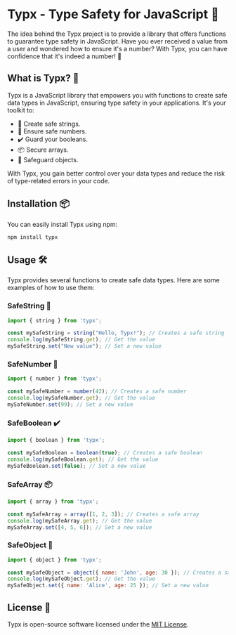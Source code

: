 # Typx - Type Safety for JavaScript 🚀

The idea behind the Typx project is to provide a library that offers functions to guarantee type safety in JavaScript. Have you ever received a value from a user and wondered how to ensure it's a number? With Typx, you can have confidence that it's indeed a number! 🧐

## What is Typx? 🤔

Typx is a JavaScript library that empowers you with functions to create safe data types in JavaScript, ensuring type safety in your applications. It's your toolkit to:

- 📜 Create safe strings.
- 🔢 Ensure safe numbers.
- ✔️ Guard your booleans.
- 📦 Secure arrays.
- 🧩 Safeguard objects.

With Typx, you gain better control over your data types and reduce the risk of type-related errors in your code.

## Installation 📦

You can easily install Typx using npm:

```bash
npm install typx
```

## Usage 🛠️

Typx provides several functions to create safe data types. Here are some examples of how to use them:

### SafeString 📜

```javascript
import { string } from 'typx';

const mySafeString = string("Hello, Typx!"); // Creates a safe string
console.log(mySafeString.get); // Get the value
mySafeString.set("New value"); // Set a new value
```

### SafeNumber 🔢

```javascript
import { number } from 'typx';

const mySafeNumber = number(42); // Creates a safe number
console.log(mySafeNumber.get); // Get the value
mySafeNumber.set(99); // Set a new value
```

### SafeBoolean ✔️

```javascript
import { boolean } from 'typx';

const mySafeBoolean = boolean(true); // Creates a safe boolean
console.log(mySafeBoolean.get); // Get the value
mySafeBoolean.set(false); // Set a new value
```

### SafeArray 📦

```javascript
import { array } from 'typx';

const mySafeArray = array([1, 2, 3]); // Creates a safe array
console.log(mySafeArray.get); // Get the value
mySafeArray.set([4, 5, 6]); // Set a new value
```

### SafeObject 🧩

```javascript
import { object } from 'typx';

const mySafeObject = object({ name: 'John', age: 30 }); // Creates a safe object
console.log(mySafeObject.get); // Get the value
mySafeObject.set({ name: 'Alice', age: 25 }); // Set a new value
```

## License 📄

Typx is open-source software licensed under the [MIT License](LICENSE).
